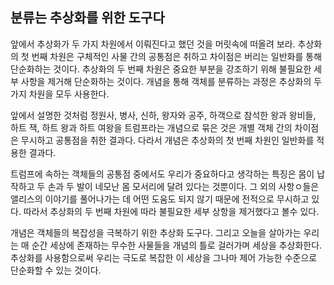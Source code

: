 ## 분류는 추상화를 위한 도구다
앞에서 추상화가 두 가지 차원에서 이뤄진다고 했던 것을 머릿속에 떠올려 보라. 추상화의 첫 번째 차원은 구체적인 사물 간의 공통점은 취하고 차이점은 버리는 일반화를 통해 단순화하는 것이다. 추상화의 두 번째 차원은 중요한 부분을 강조하기 위해 불필요한 세부 사항을 제거해 단순화하는 것이다. 개념을 통해 객체를 분류하는 과정은 추상화의 두 가지 차원을 모두 사용한다.

앞에서 설명한 것처럼 정원사, 병사, 신하, 왕자와 공주, 하객으로 참석한 왕과 왕비들, 하트 잭, 하트 왕과 하트 여왕을 트럼프라는 개념으로 묶은 것은 개별 객체 간의 차이점은 무시하고 공통점을 취한 결과다. 다라서 개념은 추상화의 첫 번째 차원인 일반화를 적용한 결과다.

트럼프에 속하는 객체들의 공통점 중에서도 우리가 중요하다고 생각하는 특징은 몸이 납작하고 두 손과 두 발이 네모난 몸 모서리에 달려 있다는 것뿐이다. 그 외의 사항ㅇ들은 앨리스의 이야기를 풀어나가는 데 어떤 도움도 되지 않기 때문에 전적으로 무시하고 있다. 따라서 추상화의 두 번째 차원에 따라 불필요한 세부 상항을 제거했다고 볼수 있다. 

개념은 객체들의 복잡성을 극복하기 위한 추상화 도구다. 그리고 오늘을 살아가는 우리는 매 순간 세상에 존재하는 무수한 사물들을 개념의 틀로 걸러가며 세상을 추상화한다. 추상화를 사용함으로써 우리는 극도로 복잡한 이 세상을 그나마 제어 가능한 수준으로 단순화할 수 있는 것이다.